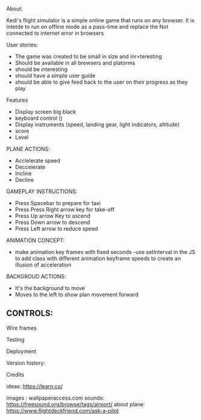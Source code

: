 About:

Kedi's flight simulator is a simple online game that runs on any browser. It is intetde to run on offline mode as a pass-time and replace the Not connected to internet error in browsers

User stories:
- The game was created to be small in size and inr=teresting
- Should be available in all browsers and platorms
- should be interesting
- should have a simple user guide 
- should be able to give feed back to the user on their progress as they play

Features

- Display screen big black
- keyboard control ()
- Display instruments (speed, landing gear, light indicators, altitude)
- score
- Level

PLANE ACTIONS:
- Acclelerate speed
- Deccelerate
- Incline
- Decline


GAMEPLAY INSTRUCTIONS:

- Press Spacebar to prepare for taxi
- Press Press Right arrow key for take-off
- Press Up arrow Key to ascend
- Press Down arrow to descend
- Press Left arrow to reduce speed

ANIMATION CONCEPT:
- make animation key frames with fixed seconds
-use setInterval in the JS to add class with different animation keyframe speeds to create an illusion of acceleration

BACKGROUD ACTIONS:
- It's the background to move
- Moves to the left to show plan movement forward

CONTROLS:
- 

Wire frames

Testing


Deployment


Version history:

Credits

ideas:
https://learn.co/

images : wallpaperaccess.com 
sounds: https://freesound.org/browse/tags/airport/
about plane:  https://www.flightdeckfriend.com/ask-a-pilot